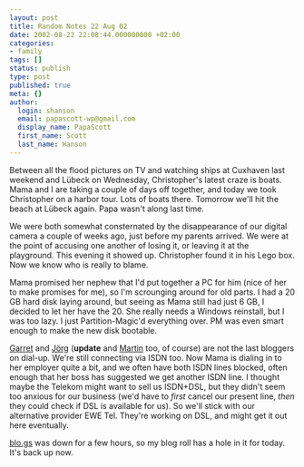 ```yaml
---
layout: post
title: Random Notes 22 Aug 02
date: 2002-08-22 22:08:44.000000000 +02:00
categories:
- family
tags: []
status: publish
type: post
published: true
meta: {}
author:
  login: shanson
  email: papascott-wp@gmail.com
  display_name: PapaScott
  first_name: Scott
  last_name: Hanson
---
```

<p>Between all the flood pictures on TV and watching ships at Cuxhaven last weekend and Lübeck on Wednesday, Christopher's latest craze is boats. Mama and I are taking a couple of days off together, and today we took Christopher on a harbor tour. Lots of boats there. Tomorrow we'll hit the beach at Lübeck again. Papa wasn't along last time.</p>
<p>We were both somewhat consternated by the disappearance of our digital camera a couple of weeks ago, just before my parents arrived. We were at the point of accusing one another of losing it, or leaving it at the playground. This evening it showed up.  Christopher found it in his Lego box. Now we know who is really to blame.</p>
<p>Mama promised her nephew that I'd put together a PC for him (nice of her to make promises for me), so I'm scrounging around for old parts. I had a 20 GB hard disk laying around, but seeing as Mama still had just 6 GB, I decided to let her have the 20. She really needs a Windows reinstall, but I was too lazy. I just Partition-Magic'd everything over. PM was even smart enough to make the new disk bootable.  </p>
<p><a href="http://www.dangerousmeta.com/">Garret</a> and <a href="http://www.schockwellenreiter.de/">Jörg</a> (<b>update</b> and <a href="http://traumwind.tierpfad.de/blog/">Martin</a> too, of course) are not the last bloggers on dial-up. We're still connecting via ISDN too. Now Mama is dialing in to her employer quite a bit, and we often have both ISDN lines blocked, often enough that her boss has suggested we get another ISDN line. I thought maybe the Telekom might want to sell us ISDN+DSL, but they didn't seem too anxious for our business (we'd have to <i>first</i> cancel our present line, <i>then</i> they could check if DSL is available for us). So we'll stick with our alternative provider EWE Tel. They're working on DSL, and might get it out here eventually. </p>
<p><a href="http://blo.gs">blo.gs</a> was down for a few hours, so my blog roll has a hole in it for today. It's back up now.</p>
